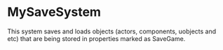 # MySaveSystem

This system saves and loads objects (actors, components, uobjects and etc) that are being stored in properties marked as SaveGame.
